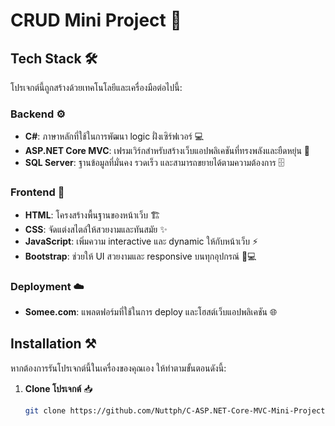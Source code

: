 # CRUD Mini Project 🌟

## Tech Stack 🛠️

โปรเจกต์นี้ถูกสร้างด้วยเทคโนโลยีและเครื่องมือต่อไปนี้:

### Backend ⚙️
- **C#**: ภาษาหลักที่ใช้ในการพัฒนา logic ฝั่งเซิร์ฟเวอร์ 💻  
- **ASP.NET Core MVC**: เฟรมเวิร์กสำหรับสร้างเว็บแอปพลิเคชันที่ทรงพลังและยืดหยุ่น 🚀  
- **SQL Server**: ฐานข้อมูลที่มั่นคง รวดเร็ว และสามารถขยายได้ตามความต้องการ 🗄️  

### Frontend 🎨
- **HTML**: โครงสร้างพื้นฐานของหน้าเว็บ 🏗️  
- **CSS**: จัดแต่งสไตล์ให้สวยงามและทันสมัย ✨  
- **JavaScript**: เพิ่มความ interactive และ dynamic ให้กับหน้าเว็บ ⚡  
- **Bootstrap**: ช่วยให้ UI สวยงามและ responsive บนทุกอุปกรณ์ 📱💻  

### Deployment ☁️
- **Somee.com**: แพลตฟอร์มที่ใช้ในการ deploy และโฮสต์เว็บแอปพลิเคชัน 🌐

## Installation ⚒️

หากต้องการรันโปรเจกต์นี้ในเครื่องของคุณเอง ให้ทำตามขั้นตอนดังนี้:

1. **Clone โปรเจกต์** 📥  
   ```bash
   git clone https://github.com/Nuttph/C-ASP.NET-Core-MVC-Mini-Project.git
